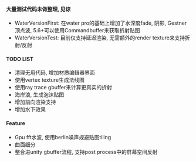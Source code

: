 #### 大量测试代码未做整理, 见谅
- WaterVersionFirst: 在water pro的基础上增加了水深度fade, 阴影, Gestner顶点波, 5.6+可以使用Commandbuffer来获取折射贴图
- WaterVersionTest: 目前仅支持延迟渲染, 无需额外的render texture来支持折射/反射
#### TODO LIST
- 清理无用代码, 增加材质编辑器界面
- 使用vertex texture生成法线图
- 使用ray trace gbuffer来计算更真实的折射
- 海岸浪, 生成泡沫贴图
- 增加前向渲染支持
- 增加水下效果
#### Feature
- Gpu fft水波, 使用berlin噪声规避贴图tiling
- 曲面细分
- 整合进unity gbuffer流程, 支持post process中的屏幕空间反射

